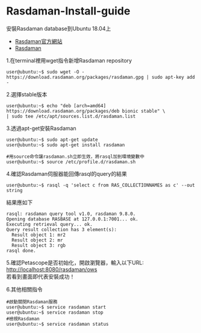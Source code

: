 # Rasdaman-Install-guide
安裝Rasdaman database到Ubuntu 18.04上

* [Rasdaman官方網站]( https://rasdaman.org/ "Title")  
* [Rasdaman]( https://doc.rasdaman.org/index.html/ "Title")

1.在terminal裡用wget指令新增Rasdaman repository 

```console
user@ubuntu:~$ sudo wget -O - https://download.rasdaman.org/packages/rasdaman.gpg | sudo apt-key add -
```

2.選擇stable版本  
```console
user@ubuntu:~$ echo "deb [arch=amd64] https://download.rasdaman.org/packages/deb bionic stable" \
| sudo tee /etc/apt/sources.list.d/rasdaman.list
```

3.透過apt-get安裝Rasdaman
```console
user@ubuntu:~$ sudo apt-get update
user@ubuntu:~$ sudo apt-get install rasdaman

#用source命令讓rasdaman.sh立即生效，將rasql加到環境變數中
user@ubuntu:~$ source /etc/profile.d/rasdaman.sh
```
4.確認Rasdaman伺服器能回傳rasql的query的結果
```console
user@ubuntu:~$ rasql -q 'select c from RAS_COLLECTIONNAMES as c' --out string
```
結果應如下
```console
rasql: rasdaman query tool v1.0, rasdaman 9.8.0.
Opening database RASBASE at 127.0.0.1:7001... ok.
Executing retrieval query... ok.
Query result collection has 3 element(s):
  Result object 1: mr2
  Result object 2: mr
  Result object 3: rgb
rasql done.
```
5.確認Petascope是否初始化，開啟瀏覽器，輸入以下URL:  
<http://localhost:8080/rasdaman/ows>   
若看到畫面即代表安裝成功！

6.其他相關指令
```console
#啟動關閉Rasdaman服務
user@ubuntu:~$ service rasdaman start
user@ubuntu:~$ service rasdaman stop
#檢視Rasdaman
user@ubuntu:~$ service rasdaman status
```

